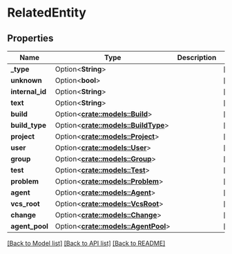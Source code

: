 # RelatedEntity

## Properties

Name | Type | Description | Notes
------------ | ------------- | ------------- | -------------
**_type** | Option<**String**> |  | [optional]
**unknown** | Option<**bool**> |  | [optional]
**internal_id** | Option<**String**> |  | [optional]
**text** | Option<**String**> |  | [optional]
**build** | Option<[**crate::models::Build**](build.md)> |  | [optional]
**build_type** | Option<[**crate::models::BuildType**](buildType.md)> |  | [optional]
**project** | Option<[**crate::models::Project**](project.md)> |  | [optional]
**user** | Option<[**crate::models::User**](user.md)> |  | [optional]
**group** | Option<[**crate::models::Group**](group.md)> |  | [optional]
**test** | Option<[**crate::models::Test**](test.md)> |  | [optional]
**problem** | Option<[**crate::models::Problem**](problem.md)> |  | [optional]
**agent** | Option<[**crate::models::Agent**](agent.md)> |  | [optional]
**vcs_root** | Option<[**crate::models::VcsRoot**](vcs-root.md)> |  | [optional]
**change** | Option<[**crate::models::Change**](change.md)> |  | [optional]
**agent_pool** | Option<[**crate::models::AgentPool**](agentPool.md)> |  | [optional]

[[Back to Model list]](../README.md#documentation-for-models) [[Back to API list]](../README.md#documentation-for-api-endpoints) [[Back to README]](../README.md)


